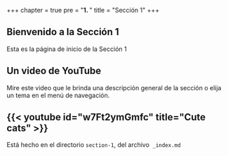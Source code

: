 +++
chapter = true
pre = "<b>1. </b>"
title = "Sección 1"
+++

## Bienvenido a la Sección 1

Esta es la página de inicio de la Sección 1

## Un video de YouTube

Mire este video que le brinda una descripción general de la sección o elija un tema en el menú de navegación.

{{< youtube id="w7Ft2ymGmfc" title="Cute cats" >}}
---

Está hecho en el directorio `section-1`, del archivo` _index.md`